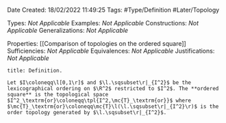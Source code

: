 <div class="topSpace"></div>

Date Created: 18/02/2022 11:49:25
Tags: #Type/Definition #Later/Topology

Types: <i>Not Applicable</i>
Examples: <i>Not Applicable</i>
Constructions: <i>Not Applicable</i>
Generalizations: <i>Not Applicable</i>

Properties: [[Comparison of topologies on the ordered square]]
Sufficiencies: <i>Not Applicable</i>
Equivalences: <i>Not Applicable</i>
Justifications: <i>Not Applicable</i>

``` ad-Definition
title: Definition.

Let $I\coloneqq\l[0,1\r]$ and $\l.\sqsubset\r|_{I^2}$ be the lexicographical ordering on $\R^2$ restricted to $I^2$. The **ordered square** is the topological space $I^2_\textrm{or}\coloneqq\tpl{I^2,\mc{T}_\textrm{or}}$ where $\mc{T}_\textrm{or}\coloneqq\mc{T}\l(\l.\sqsubset\r|_{I^2}\r)$ is the order topology generated by $\l.\sqsubset\r|_{I^2}$.

```

